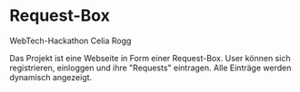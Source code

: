 # Request-Box
WebTech-Hackathon Celia Rogg

Das Projekt ist eine Webseite in Form einer Request-Box. User können sich registrieren, einloggen und ihre "Requests" eintragen. Alle Einträge werden dynamisch angezeigt. 

